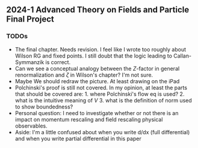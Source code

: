 ## 2024-1 Advanced Theory on Fields and Particle Final Project

### TODOs

- The final chapter. Needs revision. I feel like I wrote too roughly about Wilson RG and fixed points. I still doubt that the logic leading to Callan-Symmanzik is correct.
- Can we see a conceptual analogy between the $Z$-factor in general renormalization and $\zeta$ in Wilson's chapter? I'm not sure.
- Maybe We should redraw the picture. At least drawing on the iPad
- Polchinski's proof is still not covered. In my opinion, at least the parts that should be covered are: 1. where Polchinski's flow eq is used? 2. what is the intuitive meaning of $V$ 3. what is the definition of norm used to show boundedness?
- Personal question: I need to investigate whether or not there is an impact on momentum rescaling and field rescaling physical observables.
- Aside: I'm a little confused about when you write d/dx (full differential) and when you write partial differential in this paper
